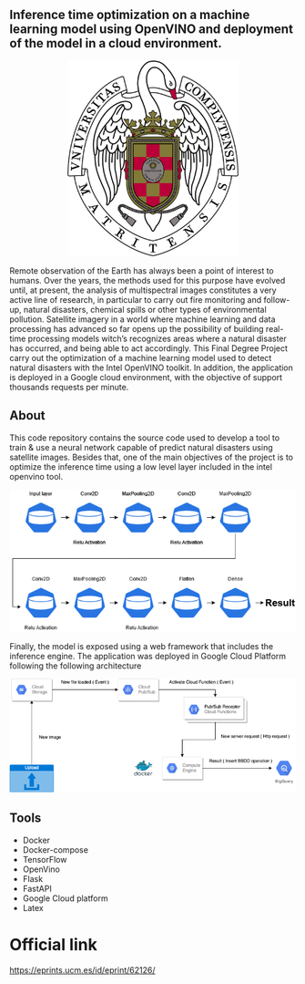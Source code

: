 
## Inference time optimization on a machine learning model using OpenVINO and deployment of the model in a cloud environment.

<p align="center">
  <img src="./doc/project_report_latex/images/ucm/shield2.jpg" width="300"/>
</p>

Remote observation of the Earth has always been a point of interest to humans. Over the years, the methods used for this purpose have evolved until, at present, the analysis of multispectral images constitutes a very active line of research, in particular to carry out fire monitoring and follow-up, natural disasters, chemical spills or other types of environmental pollution. Satellite imagery in a world where machine learning and data processing has advanced so far opens up the possibility of building real-time processing models witch’s recognizes areas where a natural disaster has occurred, and being able to act accordingly. This Final Degree Project carry out the optimization of a machine learning model used to detect natural disasters with the Intel OpenVINO toolkit. In addition, the application is deployed in a Google cloud environment, with the objective of support thousands requests per minute.

## About
This code repository contains the source code used to develop a tool to train & use a neural network capable of 
predict natural disasters using satellite images.
Besides that, one of the main objectives of the project is to optimize the inference time using a low level layer included in the intel openvino tool.
<p align="center">
  <img src="./doc/project_report_latex/images/chapter2/neural_network.png" width=""/>
</p>
Finally, the model is exposed using a web framework that includes the inference engine.
The application was deployed in Google Cloud Platform following the following architecture 

<p align="center">
  <img src="./doc/project_report_latex/images/chapter4/google_cloud_architecture.png" width=""/>
</p>

## Tools
- Docker
- Docker-compose
- TensorFlow
- OpenVino
- Flask
- FastAPI
- Google Cloud platform
- Latex

# Official link
https://eprints.ucm.es/id/eprint/62126/